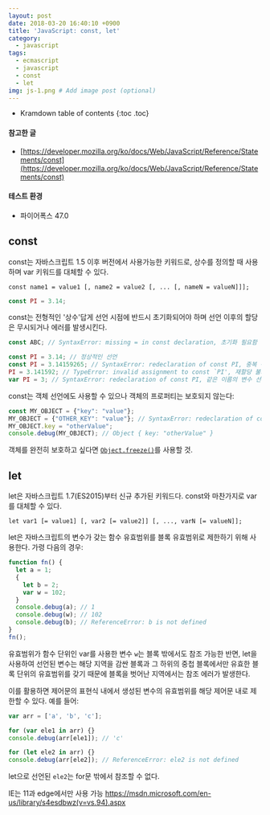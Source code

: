 ```yaml
---
layout: post
date: 2018-03-20 16:40:10 +0900
title: 'JavaScript: const, let'
category:
  - javascript
tags:
  - ecmascript
  - javascript
  - const
  - let
img: js-1.png # Add image post (optional)  
---
```


* Kramdown table of contents
{:toc .toc}

#### 참고한 글
- [https://developer.mozilla.org/ko/docs/Web/JavaScript/Reference/Statements/const](https://developer.mozilla.org/ko/docs/Web/JavaScript/Reference/Statements/const)

#### 테스트 환경
- 파이어폭스 47.0

## const
const는 자바스크립트 1.5 이후 버전에서 사용가능한 키워드로, 상수를 정의할 때 사용하며 var 키워드를 대체할 수 있다.
```
const name1 = value1 [, name2 = value2 [, ... [, nameN = valueN]]];
```
```js
const PI = 3.14;
```
const는 전형적인 '상수'답게 선언 시점에 반드시 초기화되어야 하며 선언 이후의 할당은 무시되거나 에러를 발생시킨다.
```js
const ABC; // SyntaxError: missing = in const declaration, 초기화 필요함

const PI = 3.14; // 정상적인 선언
const PI = 3.14159265; // SyntaxError: redeclaration of const PI, 중복 선언 불가
PI = 3.141592; // TypeError: invalid assignment to const `PI', 재할당 불가
var PI = 3; // SyntaxError: redeclaration of const PI, 같은 이름의 변수 선언 불가
```
const는 객체 선언에도 사용할 수 있으나 객체의 프로퍼티는 보호되지 않는다:
```js
const MY_OBJECT = {"key": "value"};
MY_OBJECT = {"OTHER_KEY": "value"}; // SyntaxError: redeclaration of const MY_OBJECT
MY_OBJECT.key = "otherValue";
console.debug(MY_OBJECT); // Object { key: "otherValue" }
```
객체를 완전히 보호하고 싶다면 [`Object.freeze()`](https://developer.mozilla.org/ko/docs/Web/JavaScript/Reference/Global_Objects/Object/freeze)를 사용할 것.

## let
let은 자바스크립트 1.7(ES2015)부터 신규 추가된 키워드다. const와 마찬가지로 var를 대체할 수 있다.
```
let var1 [= value1] [, var2 [= value2]] [, ..., varN [= valueN]];
```
let은 자바스크립트의 변수가 갖는 함수 유효범위를 블록 유효범위로 제한하기 위해 사용한다.
가령 다음의 경우:
```js
function fn() {
  let a = 1;
  {
    let b = 2;
    var w = 102;
  }
  console.debug(a); // 1
  console.debug(w); // 102
  console.debug(b); // ReferenceError: b is not defined
}
fn();
```
유효범위가 함수 단위인 var를 사용한 변수 `w`는 블록 밖에서도 참조 가능한 반면, let을 사용하여 선언된 변수는 해당 지역을 감싼 블록과 그 하위의 중첩 블록에서만 유효한 블록 단위의 유효범위를 갖기 때문에 블록을 벗어난 지역에서는 참조 에러가 발생한다.

이를 활용하면 제어문의 표현식 내에서 생성된 변수의 유효범위를 해당 제어문 내로 제한할 수 있다. 예를 들어:
```js
var arr = ['a', 'b', 'c'];

for (var ele1 in arr) {}
console.debug(arr[ele1]); // 'c'

for (let ele2 in arr) {}
console.debug(arr[ele2]); // ReferenceError: ele2 is not defined
```
let으로 선언된 `ele2`는 for문 밖에서 참조할 수 없다.

IE는 11과 edge에서만 사용 가능 https://msdn.microsoft.com/en-us/library/s4esdbwz(v=vs.94).aspx
